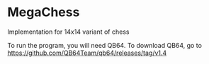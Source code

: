 # MegaChess
Implementation for 14x14 variant of chess

To run the program, you will need QB64. To download QB64, go to https://github.com/QB64Team/qb64/releases/tag/v1.4
